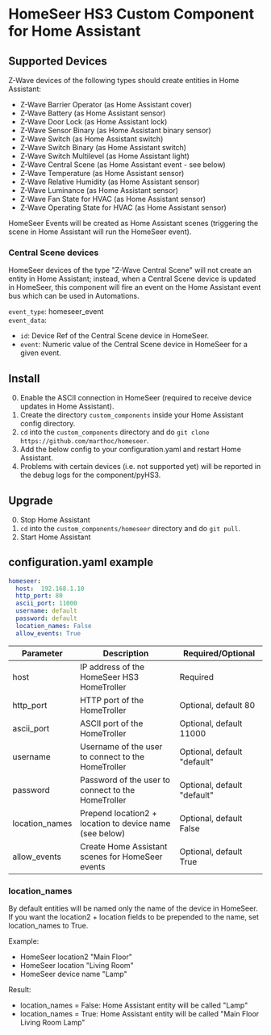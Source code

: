 # HomeSeer HS3 Custom Component for Home Assistant

## Supported Devices

Z-Wave devices of the following types should create entities in Home Assistant:
- Z-Wave Barrier Operator (as Home Assistant cover)
- Z-Wave Battery (as Home Assistant sensor)
- Z-Wave Door Lock (as Home Assistant lock)
- Z-Wave Sensor Binary (as Home Assistant binary sensor)
- Z-Wave Switch (as Home Assistant switch)
- Z-Wave Switch Binary (as Home Assistant switch)
- Z-Wave Switch Multilevel (as Home Assistant light)
- Z-Wave Central Scene (as Home Assistant event - see below)
- Z-Wave Temperature (as Home Assistant sensor)
- Z-Wave Relative Humidity (as Home Assistant sensor)
- Z-Wave Luminance (as Home Assistant sensor)
- Z-Wave Fan State for HVAC (as Home Assistant sensor)
- Z-Wave Operating State for HVAC (as Home Assistant sensor)


HomeSeer Events will be created as Home Assistant scenes (triggering the scene in Home Assistant will run the HomeSeer event).

### Central Scene devices

HomeSeer devices of the type "Z-Wave Central Scene" will not create an entity in Home Assistant; instead, when a Central Scene device is updated in HomeSeer, this component will fire an event on the Home Assistant event bus which can be used in Automations.

`event_type`: homeseer_event  
`event_data`:
- `id`: Device Ref of the Central Scene device in HomeSeer.
- `event`: Numeric value of the Central Scene device in HomeSeer for a given event.

## Install

0. Enable the ASCII connection in HomeSeer (required to receive device updates in Home Assistant).
1. Create the directory `custom_components` inside your Home Assistant config directory.
2. `cd` into the `custom_components` directory and do `git clone https://github.com/marthoc/homeseer`.
3. Add the below config to your configuration.yaml and restart Home Assistant.
4. Problems with certain devices (i.e. not supported yet) will be reported in the debug logs for the component/pyHS3.

## Upgrade

0. Stop Home Assistant
1. `cd` into the `custom_components/homeseer` directory and do `git pull`.
2. Start Home Assistant

## configuration.yaml example

```yaml
homeseer:
  host:  192.168.1.10
  http_port: 80
  ascii_port: 11000
  username: default
  password: default
  location_names: False
  allow_events: True
```
|Parameter|Description|Required/Optional|
|---------|-----------|-----------------|
|host|IP address of the HomeSeer HS3 HomeTroller|Required|
|http_port|HTTP port of the HomeTroller|Optional, default 80|
|ascii_port|ASCII port of the HomeTroller|Optional, default 11000|
|username|Username of the user to connect to the HomeTroller|Optional, default "default"|
|password|Password of the user to connect to the HomeTroller|Optional, default "default"|
|location_names|Prepend location2 + location to device name (see below)|Optional, default False|
|allow_events|Create Home Assistant scenes for HomeSeer events|Optional, default True|

### location_names

By default entities will be named only the name of the device in HomeSeer. If you want the location2 + location fields to be prepended to the name, set location_names to True.

Example:
- HomeSeer location2 "Main Floor"
- HomeSeer location "Living Room"
- HomeSeer device name "Lamp"

Result:
- location_names = False: Home Assistant entity will be called "Lamp"
- location_names = True: Home Assistant entity will be called "Main Floor Living Room Lamp"
